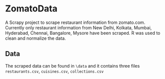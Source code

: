 # ZomatoData

A Scrapy project to scrape restaurant information from zomato.com.
Currently only restaurant information from New Delhi, Kolkata, Mumbai,
Hyderabad, Chennai, Bangalore, Mysore have been scraped. 
R was used to clean and normalize the data.

## Data
The scraped data can be found in `\data` and it contains three files `restaurants.csv`, `cuisines.csv`, `collections.csv`
